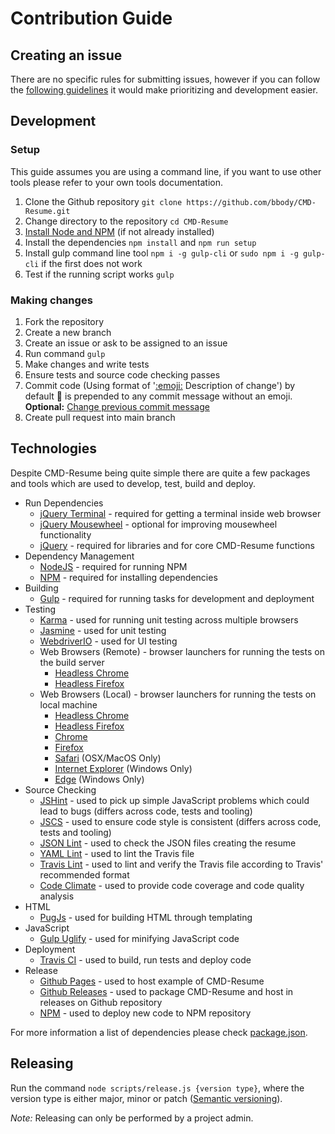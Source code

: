 # Contribution Guide
## Creating an issue
There are no specific rules for submitting issues, however if you can follow the [following guidelines](https://upthemes.com/blog/2014/02/writing-useful-github-issues/) it would make prioritizing and development easier.

## Development
### Setup
This guide assumes you are using a command line, if you want to use other tools please refer to your own tools documentation.

1. Clone the Github repository `git clone https://github.com/bbody/CMD-Resume.git`
2. Change directory to the repository `cd CMD-Resume`
3. [Install Node and NPM](https://docs.npmjs.com/getting-started/installing-node) (if not already installed)
4. Install the dependencies `npm install` and `npm run setup`
5. Install gulp command line tool `npm i -g gulp-cli` or `sudo npm i -g gulp-cli` if the first does not work
6. Test if the running script works `gulp`

### Making changes
1. Fork the repository
2. Create a new branch
3. Create an issue or ask to be assigned to an issue
4. Run command `gulp`
4. Make changes and write tests
5. Ensure tests and source code checking passes
6. Commit code (Using format of '[:emoji:](https://github.com/slashsBin/styleguide-git-commit-message) Description of change') by default :pencil: is prepended to any commit message without an emoji. **Optional:** [Change previous commit message](https://help.github.com/articles/changing-a-commit-message/)
7. Create pull request into main branch

## Technologies
Despite CMD-Resume being quite simple there are quite a few packages and tools which are used to develop, test, build and deploy.

- Run Dependencies
    - [jQuery Terminal](http://terminal.jcubic.pl/) - required for getting a terminal inside web browser
    - [jQuery Mousewheel](https://github.com/jquery/jquery-mousewheel) - optional for improving mousewheel functionality
    - [jQuery](https://jquery.com/) - required for libraries and for core CMD-Resume functions
- Dependency Management
    - [NodeJS](https://nodejs.org/en/) - required for running NPM
    - [NPM](https://www.npmjs.com/) - required for installing dependencies
- Building
    - [Gulp](http://gulpjs.com/) - required for running tasks for development and deployment
- Testing
    - [Karma](https://karma-runner.github.io/) - used for running unit testing across multiple browsers
    - [Jasmine](https://jasmine.github.io/) - used for unit testing
    - [WebdriverIO](http://webdriver.io/) - used for UI testing
    - Web Browsers (Remote) - browser launchers for running the tests on the build server
        - [Headless Chrome](https://developers.google.com/web/updates/2017/04/headless-chrome)
        - [Headless Firefox](https://github.com/karma-runner/karma-firefox-launcher)
    - Web Browsers (Local) - browser launchers for running the tests on local machine
        - [Headless Chrome](https://developers.google.com/web/updates/2017/04/headless-chrome)
        - [Headless Firefox](https://github.com/karma-runner/karma-firefox-launcher)
        - [Chrome](https://github.com/karma-runner/karma-chrome-launcher)
        - [Firefox](https://github.com/karma-runner/karma-firefox-launcher)
        - [Safari](https://github.com/karma-runner/karma-safari-launcher) (OSX/MacOS Only)
        - [Internet Explorer](https://github.com/karma-runner/karma-ie-launcher) (Windows Only)
        - [Edge](https://github.com/karma-runner/karma-edge-launcher) (Windows Only)
- Source Checking
    - [JSHint](http://jshint.com/) - used to pick up simple JavaScript problems which could lead to bugs (differs across code, tests and tooling)
    - [JSCS](http://jscs.info/) - used to ensure code style is consistent (differs across code, tests and tooling)
    - [JSON Lint](https://github.com/zaach/jsonlint) - used to check the JSON files creating the resume
    - [YAML Lint](https://github.com/rasshofer/yaml-lint) - used to lint the Travis file
    - [Travis Lint](https://github.com/travis-ci/travis.rb#lint) - used to lint and verify the Travis file according to Travis' recommended format
    - [Code Climate](https://codeclimate.com/github/bbody/CMD-Resume) - used to provide code coverage and code quality analysis
- HTML
    - [PugJs](https://github.com/pugjs/pug) - used for building HTML through templating
- JavaScript
    - [Gulp Uglify](https://www.npmjs.com/package/gulp-uglify) - used for minifying JavaScript code
- Deployment
    - [Travis CI](https://travis-ci.org/) - used to build, run tests and deploy code
- Release
    - [Github Pages](https://pages.github.com/) - used to host example of CMD-Resume
    - [Github Releases](https://help.github.com/articles/creating-releases/) - used to package CMD-Resume and host in releases on Github repository
    - [NPM](https://www.npmjs.com/package/cmd-resume) - used to deploy new code to NPM repository

For more information a list of dependencies please check [package.json](https://github.com/bbody/CMD-Resume/blob/master/package.json).

## Releasing
Run the command `node scripts/release.js {version type}`, where the version type is either major, minor or patch ([Semantic versioning](https://semver.org/)).

*Note:* Releasing can only be performed by a project admin.
